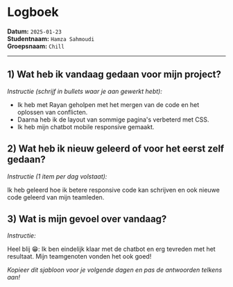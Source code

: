 # Logboek

**Datum:** `2025-01-23`  
**Studentnaam:** `Hamza Sahmoudi`  
**Groepsnaam:** `Chill`

---

## 1) Wat heb ik vandaag gedaan voor mijn project?

_Instructie (schrijf in bullets waar je aan gewerkt hebt):_

- Ik heb met Rayan geholpen met het mergen van de code en het oplossen van conflicten.
- Daarna heb ik de layout van sommige pagina's verbeterd met CSS.
- Ik heb mijn chatbot mobile responsive gemaakt.

## 2) Wat heb ik nieuw geleerd of voor het eerst zelf gedaan?

_Instructie (1 item per dag volstaat):_

Ik heb geleerd hoe ik betere responsive code kan schrijven en ook nieuwe code geleerd van mijn teamleden.

## 3) Wat is mijn gevoel over vandaag?

_Instructie:_

Heel blij 😁: Ik ben eindelijk klaar met de chatbot en erg tevreden met het resultaat. Mijn teamgenoten vonden het ook goed!

_Kopieer dit sjabloon voor je volgende dagen en pas de antwoorden telkens aan!_
